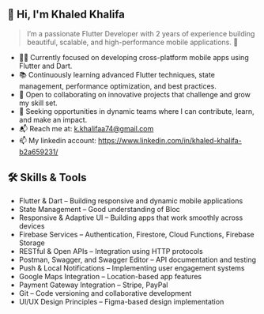 ## 👋 Hi, I'm Khaled Khalifa
  > I’m a passionate Flutter Developer with 2 years of experience building beautiful, scalable, and high-performance mobile applications. 🚀
  
- 👨‍💻 Currently focused on developing cross-platform mobile apps using Flutter and Dart.
- 📚 Continuously learning advanced Flutter techniques, state management, performance optimization, and best practices.
- 🤝 Open to collaborating on innovative projects that challenge and grow my skill set.
- 🌟 Seeking opportunities in dynamic teams where I can contribute, learn, and make an impact.
- 📬 Reach me at: k.khalifaa74@gmail.com
- 📫 My linkedin account: https://www.linkedin.com/in/khaled-khalifa-b2a659231/


## 🛠️ Skills & Tools

- Flutter & Dart – Building responsive and dynamic mobile applications
- State Management – Good understanding of Bloc
- Responsive & Adaptive UI – Building apps that work smoothly across devices
- Firebase Services – Authentication, Firestore, Cloud Functions, Firebase Storage
- RESTful & Open APIs – Integration using HTTP protocols
- Postman, Swagger, and Swagger Editor – API documentation and testing
- Push & Local Notifications – Implementing user engagement systems
- Google Maps Integration – Location-based app features
- Payment Gateway Integration – Stripe, PayPal
- Git – Code versioning and collaborative development
- UI/UX Design Principles – Figma-based design implementation
